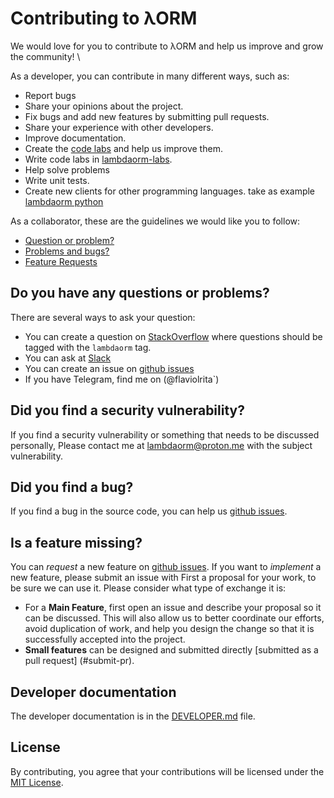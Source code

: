 # Contributing to λORM

We would love for you to contribute to λORM and help us improve and grow the community! \

As a developer, you can contribute in many different ways, such as:

- Report bugs
- Share your opinions about the project.
- Fix bugs and add new features by submitting pull requests.
- Share your experience with other developers.
- Improve documentation.
- Create the [code labs](https://github.com/lambda-orm/lambdaorm-labs) and help us improve them.
- Write code labs in [lambdaorm-labs](https://github.com/lambda-orm/lambdaorm-labs).
- Help solve problems
- Write unit tests.
- Create new clients for other programming languages. take as example [lambdaorm python](https://github.com/lambda-orm/lambdaorm-client-python)

As a collaborator, these are the guidelines we would like you to follow:

- [Question or problem?](#do-you-have-any-questions-or-problems)
- [Problems and bugs?](#did-you-find-a-bug)
- [Feature Requests](#is-a-feature-missing)

## Do you have any questions or problems?

There are several ways to ask your question:

- You can create a question on [StackOverflow](https://stackoverflow.com/questions/tagged/lambdaorm) where questions should be tagged with the `lambdaorm` tag.
- You can ask at [Slack](https://join.slack.com/t/nuevoespaciod-xo58767/shared_invite/zt-29ix7pc2r-Wd_ZBWnWRDv_5DM4NPtVhQ)
- You can create an issue on [github issues](https://github.com/lambda-orm/wiki/issues)
- If you have Telegram, find me on (@flaviolrita`)

## Did you find a security vulnerability?

If you find a security vulnerability or something that needs to be discussed personally,
Please contact me at [lambdaorm@proton.me](mailto:lambdaorm@proton.me) with the subject vulnerability.

## Did you find a bug?

If you find a bug in the source code, you can help us [github issues](https://github.com/lambda-orm/wiki/issues).

## Is a feature missing?

You can *request* a new feature on [github issues](https://github.com/lambda-orm/wiki/issues).
If you want to *implement* a new feature, please submit an issue with
First a proposal for your work, to be sure we can use it.
Please consider what type of exchange it is:

- For a **Main Feature**, first open an issue and describe your proposal so it can be
discussed. This will also allow us to better coordinate our efforts, avoid duplication of work,
and help you design the change so that it is successfully accepted into the project.
- **Small features** can be designed and submitted directly [submitted as a pull request] (#submit-pr).

## Developer documentation

The developer documentation is in the [DEVELOPER.md](https://github.com/lambda-orm/wiki/blob/main/DEVELOPER.md) file.

## License

By contributing, you agree that your contributions will be licensed under the [MIT License](https://github.com/lambda-orm/wiki/blob/main/LICENSE).
